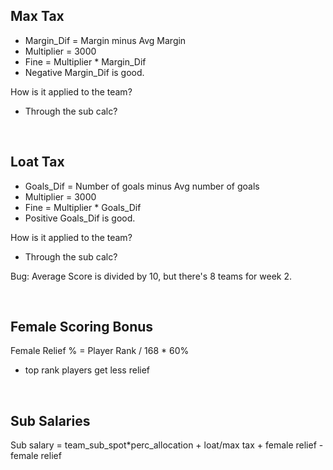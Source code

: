 


## Max Tax
- Margin_Dif = Margin minus Avg Margin 
- Multiplier = 3000
- Fine = Multiplier * Margin_Dif
- Negative Margin_Dif is good. 

How is it applied to the team?
- Through the sub calc?

<br>





## Loat Tax
- Goals_Dif = Number of goals minus Avg number of goals 
- Multiplier = 3000
- Fine = Multiplier * Goals_Dif
- Positive Goals_Dif is good. 

How is it applied to the team?
- Through the sub calc? 

Bug: Average Score is divided by 10, but there's 8 teams for week 2. 

<br>





## Female Scoring Bonus

Female Relief % = Player Rank / 168 * 60% 
- top rank players get less relief

<br>





## Sub Salaries



Sub salary =  team_sub_spot*perc_allocation + loat/max tax + female relief - female relief






